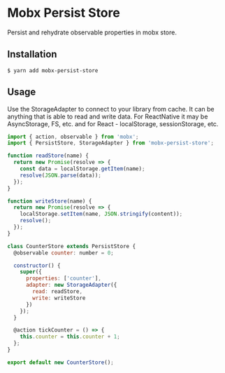 # Mobx Persist Store

Persist and rehydrate observable properties in mobx store.

## Installation

`$ yarn add mobx-persist-store`

## Usage

Use the StorageAdapter to connect to your library from cache. It can be anything that is able to read and write data. For ReactNative it may be AsyncStorage, FS, etc. and for React - localStorage, sessionStorage, etc.

```javascript
import { action, observable } from 'mobx';
import { PersistStore, StorageAdapter } from 'mobx-persist-store';

function readStore(name) {
  return new Promise(resolve => {
    const data = localStorage.getItem(name);
    resolve(JSON.parse(data));
  });
}

function writeStore(name) {
  return new Promise(resolve => {
    localStorage.setItem(name, JSON.stringify(content));
    resolve();
  });
}

class CounterStore extends PersistStore {
  @observable counter: number = 0;

  constructor() {
    super({
      properties: ['counter'],
      adapter: new StorageAdapter({
        read: readStore,
        write: writeStore
      })
    });
  }

  @action tickCounter = () => {
    this.counter = this.counter + 1;
  };
}

export default new CounterStore();
```
